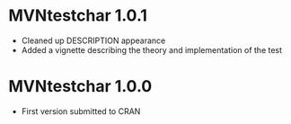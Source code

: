 # MVNtestchar 1.0.1

* Cleaned up DESCRIPTION appearance
* Added a vignette describing the theory and implementation of the test



# MVNtestchar 1.0.0

* First version submitted to CRAN